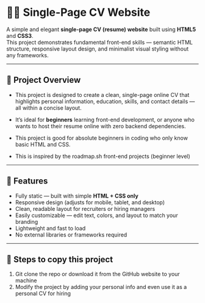 # 🧑‍💼 Single-Page CV Website

A simple and elegant **single-page CV (resume) website** built using **HTML5** and **CSS3**.  
This project demonstrates fundamental front-end skills — semantic HTML structure, responsive layout design, and minimalist visual styling without any frameworks.

---

## 🎯 Project Overview

- This project is designed to create a clean, single-page online CV that highlights personal information, education, skills, and contact details — all within a concise layout.

- It’s ideal for **beginners** learning front-end development, or anyone who wants to host their resume online with zero backend dependencies.

- This project is good for absolute beginners in coding who only know basic HTML and CSS.

- This is inspired by the roadmap.sh front-end projects (beginner level)

---

## 🧩 Features

- Fully static — built with simple **HTML + CSS only**
- Responsive design (adjusts for mobile, tablet, and desktop)
- Clean, readable layout for recruiters or hiring managers
- Easily customizable — edit text, colors, and layout to match your branding
- Lightweight and fast to load
- No external libraries or frameworks required

---

## 🚧 Steps to copy this project

1. Git clone the repo or download it from the GitHub website to your machine
2. Modify the project by adding your personal info and even use it as a personal CV for hiring
